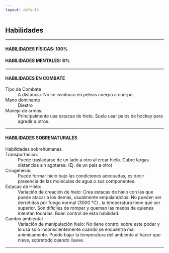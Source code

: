 ```yaml
---
layout: default
---
```

## Habilidades

* * *

#### HABILIDADES FÍSICAS: 100%
#### HABILIDADES MENTALES: 6%

* * *

#### HABILIDADES EN COMBATE

<dl>
<dt>Tipo de Combate</dt>
<dd>A distancia. No se involucra en peleas cuerpo a cuerpo.</dd>
<dt>Mano dominante</dt>
<dd>Diestro </dd>
<dt>Manejo de armas:</dt>
<dd>Principalmente usa estacas de hielo. Suele usar palos de hockey para agredir a otros.</dd>
</dl>

* * *

#### HABILIDADES SOBRENATURALES

<dl>
<dt>Habilidades sobrehumanas</dt>
<dt>Transportación:</dt>
<dd>Puede trasladarse de un lado a otro al crear hielo. Cubre largas distancias sin agotarse. (Ej. de un país a otro)</dd>
<dt>Criogénesis:</dt>
<dd>Puede formar hielo bajo las condiciones adecuadas, es decir presencia de las moléculas de agua o sus componentes. </dt>
<dt>Estacas de Hielo:</dt>
<dd>Variación de creación de hielo: Crea estacas de hielo con las que puede atacar a los demás, usualmente empalandolos. No pueden ser derretidas por fuego normal (3000 °C) , la temperatura tiene que ser superior. Son difíciles de romper y queman las manos de quienes intentan tocarlas. Buen control de esta habilidad.</dd>
<dt>Cambio ambiental</dt>
<dd>Variación de manipulación hielo: No tiene control sobre este poder y lo usa solo inconscientemente cuando se encuentra mal anímicamente. Puede bajar la temperatura del ambiente al hacer que nieve, sobretodo cuando llueve. </dd>
</dl>

* * *
